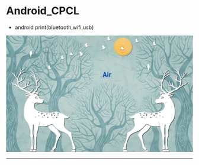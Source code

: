 # Android_CPCL

* android print(bluetooth,wifi,usb)

![totem](https://raw.githubusercontent.com/pdliuw/pdliuw.github.io/master/images/totem_four_logo.jpg)

-----




